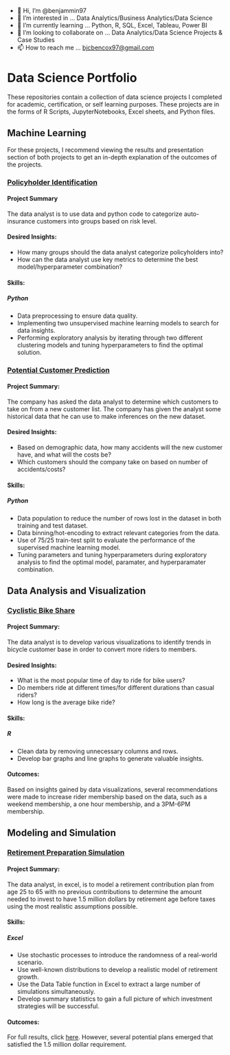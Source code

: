 - 👋 Hi, I’m @benjammin97
- 👀 I’m interested in ... Data Analytics/Business Analytics/Data Science
- 🌱 I’m currently learning ... Python, R, SQL, Excel, Tableau, Power BI
- 💞️ I’m looking to collaborate on ... Data Analytics/Data Science Projects & Case Studies
- 📫 How to reach me ... bjcbencox97@gmail.com

# Data Science Portfolio
These repositories contain a collection of data science projects I completed for academic, certification, or self learning purposes. These projects are in the forms of R Scripts, JupyterNotebooks, Excel sheets, and Python files. 


## Machine Learning
For these projects, I recommend viewing the results and presentation section of both projects to get an in-depth explanation of the outcomes of the projects.
### [Policyholder Identification](https://github.com/benjammin97/PolicyholderIdentification#readme)
#### Project Summary
The data analyst is to use data and python code to categorize auto-insurance customers into groups based on risk level.
#### Desired Insights:
* How many groups should the data analyst categorize policyholders into?
* How can the data analyst use key metrics to determine the best model/hyperparameter combination?
#### Skills:
##### Python
* Data preprocessing to ensure data quality.
* Implementing two unsupervised machine learning models to search for data insights. 
* Performing exploratory analysis by iterating through two different clustering models and tuning hyperparameters to find the optimal solution. 


### [Potential Customer Prediction](https://github.com/benjammin97/PotentialCustomerPrediction#readme)
#### Project Summary:
The company has asked the data analyst to determine which customers to take on from a new customer list. The company has given the analyst some historical data that he can use to make inferences on the new dataset. 
#### Desired Insights:
* Based on demographic data, how many accidents will the new customer have, and what will the costs be?
* Which customers should the company take on based on number of accidents/costs?
#### Skills:
##### Python
* Data population to reduce the number of rows lost in the dataset in both training and test dataset.
* Data binning/hot-encoding to extract relevant categories from the data.
* Use of 75/25 train-test split to evaluate the performance of the supervised machine learning model.
* Tuning parameters and tuning hyperparameters during exploratory analysis to find the optimal model, paramater, and hyperparamater combination.

## Data Analysis and Visualization
### [Cyclistic Bike Share](https://github.com/benjammin97/CyclisticBikeShare)
#### Project Summary:
The data analyst is to develop various visualizations to identify trends in bicycle customer base in order to convert more riders to members.
#### Desired Insights:
* What is the most popular time of day to ride for bike users?
* Do members ride at different times/for different durations than casual riders?
* How long is the average bike ride?
#### Skills:
##### R
* Clean data by removing unnecessary columns and rows.
* Develop bar graphs and line graphs to generate valuable insights.
#### Outcomes:
Based on insights gained by data visualizations, several recommendations were made to increase rider membership based on the data, such as a weekend membership, a one hour membership, and a 3PM-6PM membership.

## Modeling and Simulation
### [Retirement Preparation Simulation](https://github.com/benjammin97/RetirementSimulation/blob/main/README.md)
#### Project Summary: 
The data analyst, in excel, is to model a retirement contribution plan from age 25 to 65 with no previous contributions to determine the amount needed to invest to have 1.5 million dollars by retirement age before taxes using the most realistic assumptions possible. 
#### Skills:
##### Excel
* Use stochastic processes to introduce the randomness of a real-world scenario.
* Use well-known distributions to develop a realistic model of retirement growth.
* Use the Data Table function in Excel to extract a large number of simulations simultaneously.
* Develop summary statistics to gain a full picture of which investment strategies will be successful.
#### Outcomes:
For full results, click [here](https://github.com/benjammin97/RetirementSimulation/blob/main/Final%20Project%20610.docx). However, several potential plans emerged that satisfied the 1.5 million dollar requirement.

